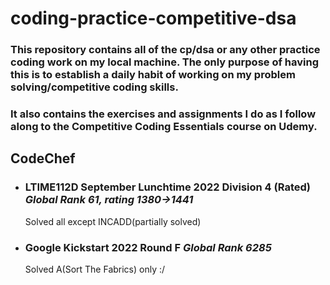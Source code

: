 # coding-practice-competitive-dsa
### This repository contains all of the cp/dsa or any other practice coding work on my local machine. The only purpose of having this is to establish a daily habit of working on my problem solving/competitive coding skills.
### It also contains the exercises and assignments I do as I follow along to the Competitive Coding Essentials course on Udemy.

## CodeChef
+ ### LTIME112D September Lunchtime 2022 Division 4 (Rated)  *Global Rank 61, rating 1380->1441*
    Solved all except INCADD(partially solved)
+ ### Google Kickstart 2022 Round F  *Global Rank 6285*
    Solved A(Sort The Fabrics) only :/

